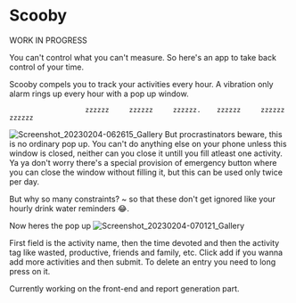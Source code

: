 # Scooby
WORK IN PROGRESS

You can't control what you can't measure. 
So here's an app to take back control of your time.

Scooby compels you to track your activities every hour.
A vibration only alarm rings up every hour with a 
pop up window.
            
                       zzzzzz     zzzzzz     zzzzzz.    zzzzzz     zzzzzz     zzzzzz
![Screenshot_20230204-062615_Gallery](https://user-images.githubusercontent.com/75138802/216738145-5367c22f-3b70-4e9d-9be6-e8eaaeb56e1e.jpg)
 But procrastinators beware, this is 
no ordinary pop up. You can't do anything else on your phone 
unless this window is closed, neither can you close it untill you 
fill atleast one activity. Ya ya don't worry there's a special 
provision of emergency button where you can close the window without
filling it, but this can be used only twice per day.

But why so many constraints? ~ so that these don't get ignored
 like your hourly drink water reminders 😂.

Now heres the pop up
![Screenshot_20230204-070121_Gallery](https://user-images.githubusercontent.com/75138802/216739246-2b7789b3-c4f2-4775-88e5-c3d6ed75031e.jpg)

First field is the activity name, then the time
devoted and then the activity tag like wasted, 
productive, friends and family, etc. Click add if you 
wanna add more activities and then submit. To delete an entry
 you need to
long press on it.

Currently working on the front-end and report generation part.
